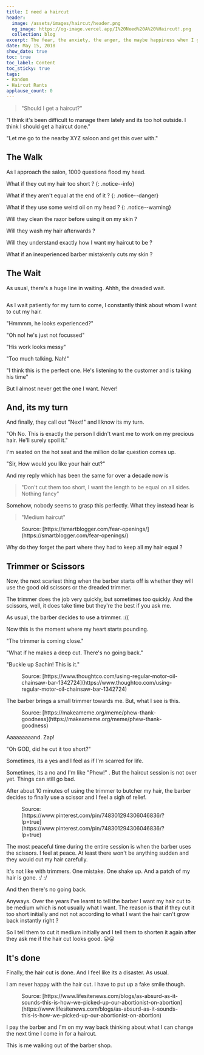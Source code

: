 ```yaml
---
title: I need a haircut
header:
  image: /assets/images/haircut/header.png
  og_image: https://og-image.vercel.app/I%20Need%20A%20%Haircut!.png
  collection: blog
excerpt: The fear, the anxiety, the anger, the maybe happiness when I get a haircut
date: May 15, 2018
show_date: true
toc: true
toc_label: Content
toc_sticky: true
tags:
- Random
- Haircut Rants
applause_count: 0
---
```


> "Should I get a haircut?"

"I think it's been difficult to manage them lately and its too hot outside. I think I should get a haircut done."

"Let me go to the nearby XYZ saloon and get this over with."

## The Walk

As I approach the salon, 1000 questions flood my head.

What if they cut my hair too short ?
{: .notice--info}

What if they aren't equal at the end of it ?
{: .notice--danger}

What if they use some weird oil on my head ?
{: .notice--warning}

Will they clean the razor before using it on my skin ?

Will they wash my hair afterwards ?

Will they understand exactly how I want my haircut to be ?

What if an inexperienced barber mistakenly cuts my skin ?

## The Wait

As usual, there's a huge line in waiting. Ahhh, the dreaded wait.

<figure class="align-center">
  <img src="{{ site.url }}{{ site.baseurl }}/assets/images/haircut/img1.jpeg" alt="">
</figure>

As I wait patiently for my turn to come, I constantly think about whom I want to cut my hair.

"Hmmmm, he looks experienced?"

"Oh no! he's just not focussed"

"His work looks messy"

"Too much talking. Nah!"

"I think this is the perfect one. He's listening to the customer and is taking his time"

But I almost never get the one I want. Never!

## And, its my turn

And finally, they call out "Next!" and I know its my turn.

"Oh No. This is exactly the person I didn't want me to work on my precious hair. He'll surely spoil it."

I'm seated on the hot seat and the million dollar question comes up.

"Sir, How would you like your hair cut?"

And my reply which has been the same for over a decade now is

> "Don't cut them too short, I want the length to be equal on all sides. Nothing fancy"

Somehow, nobody seems to grasp this perfectly. What they instead hear is

> "Medium haircut"

<figure class="align-center">
  <img src="{{ site.url }}{{ site.baseurl }}/assets/images/haircut/img2.jpeg" alt="">
  <figcaption>Source: [https://smartblogger.com/fear-openings/](https://smartblogger.com/fear-openings/)</figcaption>
</figure>

Why do they forget the part where they had to keep all my hair equal ?

## Trimmer or Scissors

Now, the next scariest thing when the barber starts off is whether they will use the good old scissors or the dreaded trimmer.

The trimmer does the job very quickly, but sometimes too quickly. And the scissors, well, it does take time but they're the best if you ask me.

As usual, the barber decides to use a trimmer. :((

Now this is the moment where my heart starts pounding.

"The trimmer is coming close."

"What if he makes a deep cut. There's no going back."

"Buckle up Sachin! This is it."

<figure class="align-center">
  <img src="{{ site.url }}{{ site.baseurl }}/assets/images/haircut/img3.jpeg" alt="">
  <figcaption>Source: [https://www.thoughtco.com/using-regular-motor-oil-chainsaw-bar-1342724](https://www.thoughtco.com/using-regular-motor-oil-chainsaw-bar-1342724)</figcaption>
</figure>

The barber brings a small trimmer towards me. But, what I see is this.

<figure class="align-center">
  <img src="{{ site.url }}{{ site.baseurl }}/assets/images/haircut/img4.jpeg" alt="">
  <figcaption>Source: [https://makeameme.org/meme/phew-thank-goodness](https://makeameme.org/meme/phew-thank-goodness)</figcaption>
</figure>
Aaaaaaaaand. Zap!

"Oh GOD, did he cut it too short?"

Sometimes, its a yes and I feel as if I'm scarred for life.

Sometimes, its a no and I'm like "Phew!" . But the haircut session is not over yet. Things can still go bad.

After about 10 minutes of using the trimmer to butcher my hair, the barber decides to finally use a scissor and I feel a sigh of relief.

<figure class="align-center">
  <img src="{{ site.url }}{{ site.baseurl }}/assets/images/haircut/img5.jpeg" alt="">
  <figcaption>Source: [https://www.pinterest.com/pin/748301294306046836/?lp=true](https://www.pinterest.com/pin/748301294306046836/?lp=true)</figcaption>
</figure>

The most peaceful time during the entire session is when the barber uses the scissors. I feel at peace. At least there won't be anything sudden and they would cut my hair carefully.

It's not like with trimmers. One mistake. One shake up. And a patch of my hair is gone. :/ :/

And then there's no going back.

Anyways. Over the years I've learnt to tell the barber I want my hair cut to be medium which is not usually what I want. The reason is that if they cut it too short initially and not not according to what I want the hair can't grow back instantly right ?

So I tell them to cut it medium initially and I tell them to shorten it again after they ask me if the hair cut looks good. 😛😛

## It's done

Finally, the hair cut is done. And I feel like its a disaster. As usual.

I am never happy with the hair cut. I have to put up a fake smile though.

<figure class="align-center">
  <img src="{{ site.url }}{{ site.baseurl }}/assets/images/haircut/img6.jpeg" alt="">
  <figcaption>Source: [https://www.lifesitenews.com/blogs/as-absurd-as-it-sounds-this-is-how-we-picked-up-our-abortionist-on-abortion](https://www.lifesitenews.com/blogs/as-absurd-as-it-sounds-this-is-how-we-picked-up-our-abortionist-on-abortion)</figcaption>
</figure>

I pay the barber and I'm on my way back thinking about what I can change the next time I come in for a haircut.

This is me walking out of the barber shop.

<figure class="align-center">
  <img src="{{ site.url }}{{ site.baseurl }}/assets/images/haircut/img7.jpeg" alt="">
</figure>